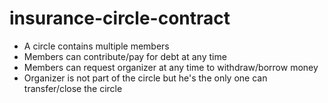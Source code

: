 # insurance-circle-contract


* A circle contains multiple members
* Members can contribute/pay for debt at any time
* Members can request organizer at any time to withdraw/borrow money
* Organizer is not part of the circle but he's the only one can transfer/close the circle
